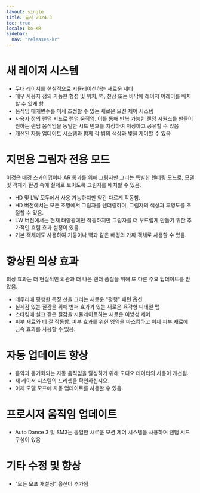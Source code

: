 ```yaml
---
layout: single
title: 출시 2024.3
toc: true
locale: ko-KR
sidebar:
  nav: "releases-kr"
---
```

# 새 레이저 시스템
* 무대 레이저를 현실적으로 시뮬레이션하는 새로운 섀더
* 매우 사용자 정의 가능한 형성 및 위치, 벽, 천장 또는 바닥에 레이저 어레이를 배치할 수 있게 함
* 움직임 매개변수를 미세 조정할 수 있는 새로운 모션 제어 시스템
* 사용자 정의 랜덤 시드로 랜덤 움직임. 이를 통해 반복 가능한 랜덤 시퀀스를 만들어 원하는 랜덤 움직임을 동일한 시드 번호를 지정하여 저장하고 공유할 수 있음
* 개선된 자동 업데이트 시스템과 함께 각 빔의 색상과 빛을 제어할 수 있음

# 지면용 그림자 전용 모드
이것은 배경 스카이맵이나 AR 통과를 위해 그림자만 그리는 특별한 렌더링 모드로, 모델 및 객체가 환경 속에 실제로 보이도록 그림자를 배치할 수 있음.
* HD 및 LW 모두에서 사용 가능하지만 약간 다르게 작동함.
* HD 버전에서는 모든 조명에서 그림자를 렌더링하며, 그림자의 색상과 투명도를 조절할 수 있음.
* LW 버전에서는 현재 태양광에만 작동하지만 그림자를 더 부드럽게 만들기 위한 추가적인 흐림 효과 설정이 있음.
* 기본 객체에도 사용하여 기둥이나 벽과 같은 배경의 가짜 객체로 사용할 수 있음.

# 향상된 의상 효과
의상 효과는 더 현실적인 외관과 더 나은 렌더 품질을 위해 또 다른 주요 업데이트를 받았음.
* 테두리에 평행한 특징 선을 그리는 새로운 "평행" 패턴 옵션
* 실제감 있는 질감을 위해 범퍼 효과가 있는 새로운 육각형 디테일 맵
* 스타킹에 실크 같은 질감을 시뮬레이트하는 새로운 이방성 제어
* 피부 재료와 더 잘 작동함. 피부 효과를 위한 영역을 마스킹하고 이제 피부 재료에 금속 효과를 사용할 수 있음.

# 자동 업데이트 향상
* 음악과 동기화되는 자동 움직임을 달성하기 위해 오디오 데이터의 사용이 개선됨.
* 새 레이저 시스템의 프리셋을 확인하십시오.
* 이제 모델 모프에 자동 업데이트를 사용할 수 있음.

# 프로시저 움직임 업데이트
* Auto Dance 3 및 SM3는 동일한 새로운 모션 제어 시스템을 사용하며 랜덤 시드 구성이 있음

# 기타 수정 및 향상
* "모든 모프 재설정" 옵션이 추가됨